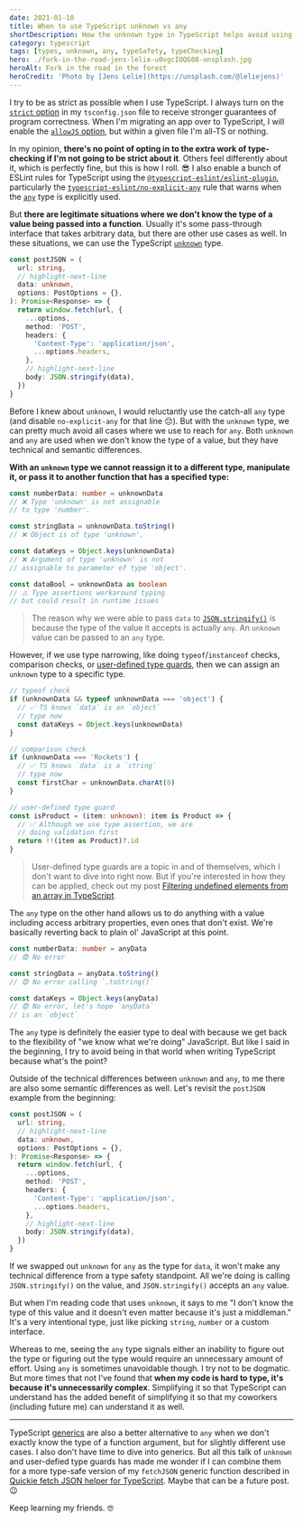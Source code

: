 ```yaml
---
date: 2021-01-10
title: When to use TypeScript unknown vs any
shortDescription: How the unknown type in TypeScript helps avoid using the any type for variables we don't know the type of
category: typescript
tags: [types, unknown, any, typeSafety, typeChecking]
hero: ./fork-in-the-road-jens-lelie-u0vgcIOQG08-unsplash.jpg
heroAlt: Fork in the road in the forest
heroCredit: 'Photo by [Jens Lelie](https://unsplash.com/@leliejens)'
---
```


I try to be as strict as possible when I use TypeScript. I always turn on the [`strict` option](https://www.typescriptlang.org/tsconfig#strict) in my `tsconfig.json` file to receive stronger guarantees of program correctness. When I'm migrating an app over to TypeScript, I will enable the [`allowJS` option](https://www.typescriptlang.org/tsconfig#allowJs), but within a given file I'm all-TS or nothing.

In my opinion, **there's no point of opting in to the extra work of type-checking if I'm not going to be strict about it**. Others feel differently about it, which is perfectly fine, but this is how I roll. 😎 I also enable a bunch of ESLint rules for TypeScript using the [`@typescript-eslint/eslint-plugin`](https://github.com/typescript-eslint/typescript-eslint), particularly the [`typescript-eslint/no-explicit-any`](https://github.com/typescript-eslint/typescript-eslint/blob/master/packages/eslint-plugin/docs/rules/no-explicit-any.md) rule that warns when the [`any`](https://www.typescriptlang.org/docs/handbook/basic-types.html#any) type is explicitly used.

But **there are legitimate situations where we don't know the type of a value being passed into a function**. Usually it's some pass-through interface that takes arbitrary data, but there are other use cases as well. In these situations, we can use the TypeScript [`unknown`](https://www.typescriptlang.org/docs/handbook/basic-types.html#unknown) type.

```typescript
const postJSON = (
  url: string,
  // highlight-next-line
  data: unknown,
  options: PostOptions = {},
): Promise<Response> => {
  return window.fetch(url, {
    ...options,
    method: 'POST',
    headers: {
      'Content-Type': 'application/json',
      ...options.headers,
    },
    // highlight-next-line
    body: JSON.stringify(data),
  })
}
```

Before I knew about `unknown`, I would reluctantly use the catch-all `any` type (and disable `no-explicit-any` for that line 😔). But with the `unknown` type, we can pretty much avoid all cases where we use to reach for `any`. Both `unknown` and `any` are used when we don't know the type of a value, but they have technical and semantic differences.

**With an `unknown` type we cannot reassign it to a different type, manipulate it, or pass it to another function that has a specified type:**

```typescript
const numberData: number = unknownData
// ❌ Type 'unknown' is not assignable
// to type 'number'.

const stringData = unknownData.toString()
// ❌ Object is of type 'unknown'.

const dataKeys = Object.keys(unknownData)
// ❌ Argument of type 'unknown' is not
// assignable to parameter of type 'object'.

const dataBool = unknownData as boolean
// ⚠️ Type assertions workaround typing
// but could result in runtime issues
```

> The reason why we were able to pass `data` to [`JSON.stringify()`](https://developer.mozilla.org/en-US/docs/Web/JavaScript/Reference/Global_Objects/JSON/stringify) is because the type of the value it accepts is actually `any`. An `unknown` value can be passed to an `any` type.

However, if we use type narrowing, like doing `typeof`/`instanceof` checks, comparison checks, or [user-defined type guards](https://www.typescriptlang.org/docs/handbook/advanced-types.html#user-defined-type-guards), then we can assign an `unknown` type to a specific type.

```typescript
// typeof check
if (unknownData && typeof unknownData === 'object') {
  // ✅ TS knows `data` is an `object`
  // type now
  const dataKeys = Object.keys(unknownData)
}

// comparison check
if (unknownData === 'Rockets') {
  // ✅ TS knows `data` is a `string`
  // type now
  const firstChar = unknownData.charAt(0)
}

// user-defined type guard
const isProduct = (item: unknown): item is Product => {
  // ✅ Although we use type assertion, we are
  // doing validation first
  return !!(item as Product)?.id
}
```

> User-defined type guards are a topic in and of themselves, which I don't want to dive into right now. But if you're interested in how they can be applied, check out my post [Filtering undefined elements from an array in TypeScript](/blog/filtering-undefined-elements-from-array-typescript/).

The `any` type on the other hand allows us to do anything with a value including access arbitrary properties, even ones that don't exist. We're basically reverting back to plain ol' JavaScript at this point.

```typescript
const numberData: number = anyData
// 😨 No error

const stringData = anyData.toString()
// 😨 No error calling `.toString()`

const dataKeys = Object.keys(anyData)
// 😨 No error, let's hope `anyData`
// is an `object`
```

The `any` type is definitely the easier type to deal with because we get back to the flexibility of "we know what we're doing" JavaScript. But like I said in the beginning, I try to avoid being in that world when writing TypeScript because what's the point?

Outside of the technical differences between `unknown` and `any`, to me there are also some semantic differences as well. Let's revisit the `postJSON` example from the beginning:

```typescript
const postJSON = (
  url: string,
  // highlight-next-line
  data: unknown,
  options: PostOptions = {},
): Promise<Response> => {
  return window.fetch(url, {
    ...options,
    method: 'POST',
    headers: {
      'Content-Type': 'application/json',
      ...options.headers,
    },
    // highlight-next-line
    body: JSON.stringify(data),
  })
}
```

If we swapped out `unknown` for `any` as the type for `data`, it won't make any technical difference from a type safety standpoint. All we're doing is calling `JSON.stringify()` on the value, and `JSON.stringify()` accepts an `any` value.

But when I'm reading code that uses `unknown`, it says to me "I don't know the type of this value and it doesn't even matter because it's just a middleman." It's a very intentional type, just like picking `string`, `number` or a custom interface.

Whereas to me, seeing the `any` type signals either an inability to figure out the type or figuring out the type would require an unnecessary amount of effort. Using `any` is sometimes unavoidable though. I try not to be dogmatic. But more times that not I've found that **when my code is hard to type, it's because it's unnecessarily complex**. Simplifying it so that TypeScript can understand has the added benefit of simplifying it so that my coworkers (including future me) can understand it as well.

---

TypeScript [generics](https://www.typescriptlang.org/docs/handbook/generics.html) are also a better alternative to `any` when we don't exactly know the type of a function argument, but for slightly different use cases. I also don't have time to dive into generics. But all this talk of `unknown` and user-defied type guards has made me wonder if I can combine them for a more type-safe version of my `fetchJSON` generic function described in [Quickie fetch JSON helper for TypeScript](/blog/quickie-fetch-json-helper-for-typescript/). Maybe that can be a future post. 😉

Keep learning my friends. 🤓
